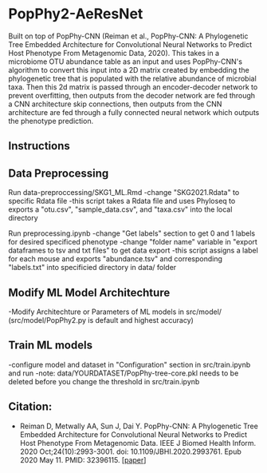 # PopPhy2-AeResNet
Built on top of PopPhy-CNN (Reiman et al., PopPhy-CNN: A Phylogenetic Tree Embedded Architecture for Convolutional Neural Networks to Predict Host Phenotype From Metagenomic Data, 2020). This takes in a microbiome OTU abundance table as an input and uses PopPhy-CNN's algorithm to convert this input into a 2D matrix created by embedding the phylogenetic tree that is populated with the relative abundance of microbial taxa. Then this 2d matrix is passed through an encoder-decoder network to prevent overfitting, then outputs from the decoder network are fed through a CNN architecture skip connections, then outputs from the CNN architecture are fed through a fully connected neural network which outputs the phenotype prediction.


## Instructions

## Data Preprocessing

Run data-preproccessing/SKG1_ML.Rmd
-change "SKG2021.Rdata" to specific Rdata file
-this script takes a Rdata file and uses Phyloseq to exports a "otu.csv", "sample_data.csv", and "taxa.csv" into the local directory

Run preprocessing.ipynb
-change "Get labels" section to get 0 and 1 labels for desired specificed phenotype
-change "folder name" variable in "export dataframes to tsv and txt files" to get data export
-this script assigns a label for each mouse and exports "abundance.tsv" and corresponding "labels.txt" into specificied directory in data/ folder

## Modify ML Model Architechture
-Modify Architechture or Parameters of ML models in src/model/ (src/model/PopPhy2.py is default and highest accuracy)

## Train ML models
-configure model and dataset in "Configuration" section in src/train.ipynb and run
-note: data/YOURDATASET/PopPhy-tree-core.pkl needs to be deleted before you change the threshold in src/train.ipynb



## Citation:
* Reiman D, Metwally AA, Sun J, Dai Y. PopPhy-CNN: A Phylogenetic Tree Embedded Architecture for Convolutional Neural Networks to Predict Host Phenotype From Metagenomic Data. IEEE J Biomed Health Inform. 2020 Oct;24(10):2993-3001. doi: 10.1109/JBHI.2020.2993761. Epub 2020 May 11. PMID: 32396115. [[paper](https://pubmed.ncbi.nlm.nih.gov/32396115/)]

